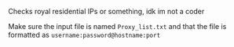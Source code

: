 Checks royal residential IPs or something, idk im not a coder

Make sure the input file is named `Proxy_list.txt` and that the file is formatted as `username:password@hostname:port`